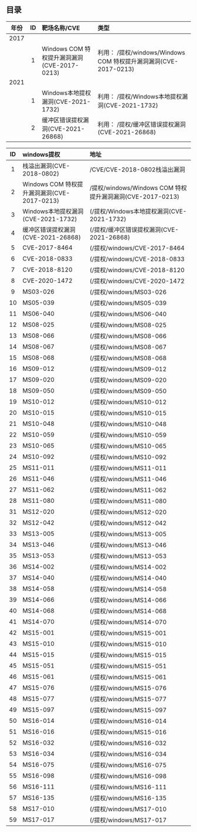 
## 目录
| 年份        | ID        | 靶场名称/CVE|   类型  | 
|:----------:|:----------:|:------------- |:------------------- |
|     2017      |           |       |            |
|           |     1      |  Windows COM 特权提升漏洞漏洞(CVE-2017-0213)     |        利用： /提权/windows/Windows COM 特权提升漏洞漏洞(CVE-2017-0213)   |
|     2021      |           |       |            |
|           |     1      |  Windows本地提权漏洞(CVE-2021-1732)     |        利用： /提权/Windows本地提权漏洞(CVE-2021-1732)   |
|           |     2      |  缓冲区错误提权漏洞(CVE-2021-26868)     |        利用： /提权/缓冲区错误提权漏洞(CVE-2021-26868)   |


| ID        | windows提权|   地址  | 
|:----------:|:------------- |:------------------- |
|     1      |  栈溢出漏洞(CVE-2018-0802)     |          /CVE/CVE-2018-0802栈溢出漏洞 |
|     2      |  Windows COM 特权提升漏洞漏洞(CVE-2017-0213)     |         /提权/windows/Windows COM 特权提升漏洞漏洞(CVE-2017-0213)   |
|     3      |  Windows本地提权漏洞(CVE-2021-1732)      |         (/提权/Windows本地提权漏洞(CVE-2021-1732)  |
|     4      |  缓冲区错误提权漏洞(CVE-2021-26868)      |         (/提权/缓冲区错误提权漏洞(CVE-2021-26868) |
|     5      |  CVE-2017-8464      |         (/提权/windows/CVE-2017-8464 |
|     6      |  CVE-2018-0833      |         (/提权/windows/CVE-2018-0833 |
|     7      |  CVE-2018-8120      |         (/提权/windows/CVE-2018-8120 |
|     8      |  CVE-2020-1472      |         (/提权/windows/CVE-2020-1472 |
|     9      |  MS03-026      |         (/提权/windows/MS03-026 |
|     10      |  MS05-039      |         (/提权/windows/MS05-039 |
|     11      |  MS06-040      |         (/提权/windows/MS06-040 |
|     12      |  MS08-025      |         (/提权/windows/MS08-025 |
|     13      |  MS08-066      |         (/提权/windows/MS08-066 |
|     14      |  MS08-067      |         (/提权/windows/MS08-067 |
|     15      |  MS08-068      |         (/提权/windows/MS08-068 |
|     16      |  MS09-012      |         (/提权/windows/MS09-012 |
|     17      |  MS09-020     |         (/提权/windows/MS09-020 |
|     18      |  MS09-050      |         (/提权/windows/MS09-050 |
|     19      |  MS10-012      |         (/提权/windows/MS10-012 |
|     20      |  MS10-015      |         (/提权/windows/MS10-015 |
|     21      |  MS10-048      |         (/提权/windows/MS10-048 |
|     22      |  MS10-059     |         (/提权/windows/MS10-059  |
|     23      |  MS10-065      |         (/提权/windows/MS10-065 |
|     24     |  MS10-092      |         (/提权/windows/MS10-092 |
|     25      |  MS11-011      |         (/提权/windows/MS11-011 |
|     26      |  MS11-046      |         (/提权/windows/MS11-046 |
|     27      |  MS11-062      |         (/提权/windows/MS11-062 |
|     28      |  MS11-080      |         (/提权/windows/MS11-080 |
|     31      |  MS12-020      |         (/提权/windows/MS12-020 |
|     32      |  MS12-042      |         (/提权/windows/MS12-042  |
|     33     |  MS13-005      |         (/提权/windows/MS13-005 |
|     34      |  MS13-046     |         (/提权/windows/MS13-046 |
|     35      |  MS13-053      |         (/提权/windows/MS13-053 |
|     36      |  MS14-002      |         (/提权/windows/MS14-002 |
|     37     |  MS14-040      |         (/提权/windows/MS14-040 |
|     38      |  MS14-058      |         (/提权/windows/MS14-058 |
|     39      |  MS14-066      |         (/提权/windows/MS14-066 |
|     40      |  MS14-068      |         (/提权/windows/MS14-068 |
|     41      |  MS14-070      |         (/提权/windows/MS14-070 |
|     42      |  MS15-001      |         (/提权/windows/MS15-001 |
|     43      |  MS15-010      |         (/提权/windows/MS15-010 |
|     44      |  MS15-015     |         (/提权/windows/MS15-015 |
|     45      |  MS15-051      |         (/提权/windows/MS15-051 |
|     46      |  MS15-061      |         (/提权/windows/MS15-061 |
|     47     |  MS15-076      |         (/提权/windows/MS15-076 |
|     48      |  MS15-077      |         (/提权/windows/MS15-077 |
|     49      |  MS15-097      |         (/提权/windows/MS15-097 |
|     50      |  MS16-014      |         (/提权/windows/MS16-014 |
|     51      |  MS16-016      |         (/提权/windows/MS15-016 |
|     52      |  MS16-032      |         (/提权/windows/MS16-032 |
|     53      |  MS16-034      |         (/提权/windows/MS16-034 |
|     54      |  MS16-075      |         (/提权/windows/MS16-075 |
|     55      |  MS16-098      |         (/提权/windows/MS16-098 |
|     56     |  MS16-111      |         (/提权/windows/MS16-111 |
|     57      |  MS16-135      |         (/提权/windows/MS16-135 |
|     58      |  MS17-010      |         (/提权/windows/MS17-010 |
|     59      |  MS17-017      |         (/提权/windows/MS17-017 |


